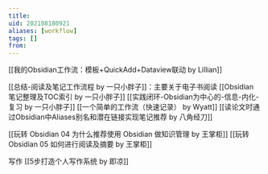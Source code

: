 ```yaml
---
title: 
uid: 202108180921
aliases: [workflow]
tags: []
from: 
---
```

[[我的Obsidian工作流：模板+QuickAdd+Dataview联动 by Lillian]]

[[总结-阅读及笔记工作流程 by 一只小胖子]]：主要关于电子书阅读
[[Obsidian 笔记整理及TOC索引 by 一只小胖子]]
[[实践闭环-Obsidian为中心的-信息-内化-复习  by 一只小胖子]]
[[一个简单的工作流（快速记录） by Wyatt]]
 [[读论文时通过Obsidian中Aliases别名和潜在链接实现笔记推荐 by 八角经刀]]

[[玩转 Obsidian 04 为什么推荐使用 Obsidian 做知识管理 by 王掌柜]]
[[玩转 Obsidian 05 如何进行阅读及摘要  by 王掌柜]]

写作
[[5步打造个人写作系统 by 即凉]]